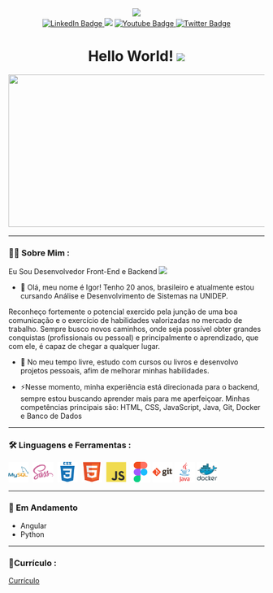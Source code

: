 <div id="header" align="center"> 
  <img src="https://media3.giphy.com/media/jdPMeyv9rn0hZHh8n9/giphy.gif" width="100"/>
 <div id="badges">
  <a href="https://www.linkedin.com/in/igor-souza-45b128253/">
    <img src="https://img.shields.io/badge/LinkedIn-blue?style=for-the-badge&logo=linkedin&logoColor=white" alt="LinkedIn Badge" target="_blank"/>
  </a>
    <a href="https://www.instagram.com/igrsouzza/" target="_blank"><img src="https://img.shields.io/badge/-Instagram-%23E4405F?style=for-the-badge&logo=instagram&logoColor=white" target="_blank"></a>
  <a href="mailto:igorsouza80@hotmail.com">
    <img  src="https://img.shields.io/badge/Gmail-D14836?style=for-the-badge&logo=gmail&logoColor=white" target="_blank" alt="Youtube Badge"/>
  </a>
  <a href="https://api.whatsapp.com/send?phone=5541995341775&text=">
    <img src="https://img.shields.io/badge/WhatsApp-25D366?style=for-the-badge&logo=whatsapp&logoColor=white" target="_blank" alt="Twitter Badge"/>
  </a>
</div>
 <h1>
  Hello World!
  <img src="https://media.giphy.com/media/hvRJCLFzcasrR4ia7z/giphy.gif" width="30px"/>
</h1>
</div>
<div align="center">
  <img src="https://media.giphy.com/media/dWesBcTLavkZuG35MI/giphy.gif" width="600" height="300"/>
</div>

---
### :woman_technologist: Sobre Mim :

Eu Sou Desenvolvedor Front-End e Backend <img src="https://media.giphy.com/media/WUlplcMpOCEmTGBtBW/giphy.gif" width="30">

- :telescope: Olá, meu nome é Igor! Tenho 20 anos, brasileiro e atualmente estou cursando Análise e Desenvolvimento de Sistemas na UNIDEP.

Reconheço fortemente o potencial exercido pela junção de uma boa comunicação e o exercício de habilidades valorizadas no mercado de trabalho. Sempre busco novos caminhos, onde seja possível obter grandes conquistas (profissionais ou pessoal)
e principalmente o aprendizado, que com ele, é capaz de chegar a qualquer lugar.

- :seedling: No meu tempo livre, estudo com cursos ou livros e desenvolvo projetos pessoais, afim de melhorar minhas habilidades.

- :zap:Nesse momento,  minha experiência está direcionada para o backend, sempre estou buscando aprender mais para me aperfeiçoar. Minhas competências principais  são: HTML, CSS, JavaScript, Java, Git, Docker e Banco de Dados

---

### :hammer_and_wrench: Linguagens e Ferramentas :
<div>
  <img src="https://github.com/devicons/devicon/blob/master/icons/mysql/mysql-original-wordmark.svg" title="MySql" alt="MySql" width="40" height="40"/>&nbsp;
  <img src="https://github.com/devicons/devicon/blob/master/icons/sass/sass-original.svg" title="Sass" alt="Sass" width="40" height="40"/>&nbsp;
  <img src="https://github.com/devicons/devicon/blob/master/icons/css3/css3-plain-wordmark.svg"  title="CSS3" alt="CSS" width="40" height="40"/>&nbsp;
  <img src="https://github.com/devicons/devicon/blob/master/icons/html5/html5-original.svg" title="HTML5" alt="HTML" width="40" height="40"/>&nbsp;
  <img src="https://github.com/devicons/devicon/blob/master/icons/javascript/javascript-original.svg" title="JavaScript" alt="JavaScript" width="40" height="40"/>&nbsp;
  <img src="https://github.com/devicons/devicon/blob/master/icons/figma/figma-original.svg" title="Git" **alt="Git" width="40" height="40"/>
  <img src="https://github.com/devicons/devicon/blob/master/icons/git/git-original-wordmark.svg" title="Git" **alt="Git" width="40" height="40"/>
  <img src="https://github.com/devicons/devicon/blob/master/icons/java/java-original-wordmark.svg" title="Java" **alt="Java" width="40" height="40"/>
  <img src="https://github.com/devicons/devicon/blob/master/icons/docker/docker-original-wordmark.svg" title="Docker" **alt="Docker" width="40" height="40"/>
</div>

---
### 🚧 Em Andamento 
- Angular
- Python 
---
### 📑Currículo :
<a href="https://github.com/IgrSs/IgrSs/blob/main/Curriculo%20(1).pdf">Currículo</a>
<br>
